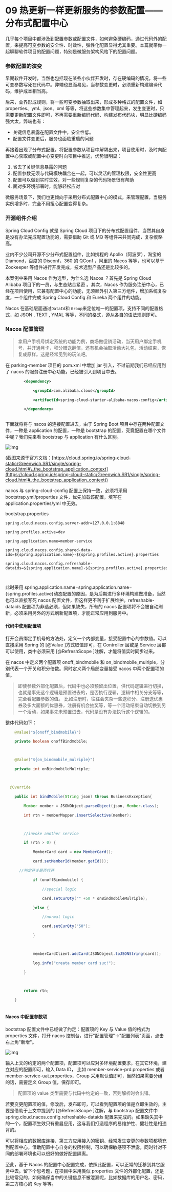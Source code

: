 # 09 热更新一样更新服务的参数配置——分布式配置中心

几乎每个项目中都涉及到配置参数或配置文件，如何避免硬编码，通过代码外的配置，来提高可变参数的安全性、时效性，弹性化配置显得尤其重要。本篇就带你一起聊聊软件项目的配置问题，特别是微服务架构风格下的配置问题。

### 参数配置的演变

早期软件开发时，当然也包括现在某些小伙伴开发时，存在硬编码的情况，将一些可变参数写死在代码中。弊端也显而易见，当参数变更时，必须重新构建编译代码，维护成本相当高。

后来，业界形成规则，将一些可变参数抽取出来，形成多种格式的配置文件，如 properties、yml、json、xml 等等，将这些参数集中管理起来，发生变更时，只需要更新配置文件即可，不再需要重新编码代码、构建发布代码块，明显比硬编码强大太。弊端也有：

- 关键信息暴露在配置文件中，安全性低。
- 配置文件变更后，服务也面临重启的问题

再接着出现了分布式配置，将配置参数从项目中解耦出来，项目使用时，及时向配置中心获取或配置中心变更时向项目中推送，优势很明显：

1. 省去了关键信息暴露的问题
1. 配置参数无须与代码模块耦合在一起，可以灵活的管理权限，安全性更高
1. 配置可以做到实时生效，对一些规则复杂的代码场景很有帮助
1. 面对多环境部署时，能够轻松应对

微服务场景下，我们也更倾向于采用分布式配置中心的模式，来管理配置，当服务实例增多时，完全不用担心配置变得复杂。

### 开源组件介绍

Spring Cloud Config 就是 Spring Cloud 项目下的分布式配置组件，当然其自身是没有办法完成配置功能的，需要借助 Git 或 MQ 等组件来共同完成，复杂度略高。

业内不少公司开源不少分布式配置组件，比如携程的 Apollo（阿波罗），淘宝的 Diamond，百度的 Disconf，360 的 QConf ，阿里的 Nacos 等等，也可以基于 Zookeeper 等组件进行开发完成，技术选型产品还是比较多的。

本案例中采用 Nacos 作为选型，为什么选 Nacos ？首先是 Spring Cloud Alibaba 项目下的一员，与生态贴合紧密 。其次，Nacos 作为服务注册中心，已经在项目使用，它兼有配置中心的功能，无须额外引入第三方组件，增加系统复杂度，一个组件完成 Spring Cloud Config 和 Eureka 两个组件的功能。

Nacos 在基础层面通过`DataId`和 `Group`来定位唯一的配置项，支持不同的配置格式，如 JSON , TEXT , YMAL 等等，不同的格式，遵从各自的语法规则即可。

### Nacos 配置管理

> 拿用户手机号绑定系统的功能为例，商场做促销活动，当天用户绑定手机号，并开通月卡，积分赠送翻倍，还有机会抽取活动大礼包，活动结束，恢复成原样。这是经常见到的玩法吧。

在 parking-member 项目的 pom.xml 中增加 jar 引入，不过前期我们已经应用到了 nacos 的服务注册中心功能，已经被引入到项目中去。

```xml
        <dependency>

            <groupId>com.alibaba.cloud</groupId>

            <artifactId>spring-cloud-starter-alibaba-nacos-config</artifactId>

        </dependency>



```

下面就将将与 nacos 的连接配置进去，由于 Spring Boot 项目中存在两种配置文件，一种是 application 的配置，一种是 bootstrap 的配置，究竟配置在哪个文件中呢？我们先来看 bootstrap 与 application 有什么区别。

![img](assets/2020-05-05-021555.jpg)

(截图来源于官方文档：[https://cloud.spring.io/spring-cloud-static/Greenwich.SR1/single/spring-cloud.html#\_the_bootstrap_application_context](https://cloud.spring.io/spring-cloud-static/Greenwich.SR1/single/spring-cloud.html#_the_bootstrap_application_context))

nacos 与 spring-cloud-config 配置上保持一致，必须将采用 bootstrap.yml/properties 文件，优先加载该配置，填写在 application.properties/yml 中无效。

bootstrap.properties

```properties
spring.cloud.nacos.config.server-addr=127.0.0.1:8848

spring.profiles.active=dev

spring.application.name=member-service

spring.cloud.nacos.config.shared-data-ids=${spring.application.name}-${spring.profiles.active}.properties

spring.cloud.nacos.config.refreshable-dataids=${spring.application.name}-${spring.profiles.active}.properties



```

此时采用 spring.application.name−spring.application.name−{spring.profiles.active}动态配置的原因，是为后期进行多环境构建做准备，当然也可以直接写死 nacos 配置文件，但这样更不利于扩展维护。refreshable-dataids 配置项为非选必须，但如果缺失，所有的 nacos 配置项将不会被自动刷新，必须采用另外的方式刷新配置项，才能正常应用到服务中。

#### 代码中使用配置项

打开会员绑定手机号的方法处，定义一个内部变量，接受配置中心的参数值。可以直接采用 Spring 的 \[@Value \]方式取值即可，在 Controller 层或是 Service 层都可以使用，类中必须采用 \[@RefreshScope \]注解，才能将值实时同步过来。

在 nacos 中定义两个配置项 onoff_bindmobile 和 on_bindmobile_mulriple，分别代表一个开关和积分倍数。同时定义两个局部变量接受 nacos 中两个配置项的值。

> 即使参数外部化配置后，代码中也必须预留出位置，供代码逻辑进行切换，也就是事先这个逻辑是预置进去的，是否执行逻辑，逻辑中相关分支等等，完全看配置参数的值。 比如注册时，往往会夹杂一些送积分、注册送优惠券及多大面额的优惠券，注册有机会抽奖等，等一个活动结束自动切换到另一个活动，如果事先未预置进去，代码是没有办法执行这个逻辑的。

整体代码如下：

```java
    @Value("${onoff_bindmobile}")

    private boolean onoffBindmobile;



    @Value("${on_bindmobile_mulriple}")

    private int onBindmobileMulriple;



  @Override

    public int bindMobile(String json) throws BusinessException{

        Member member = JSONObject.parseObject(json, Member.class);

        int rtn = memberMapper.insertSelective(member);



        //invoke another service

        if (rtn > 0) {

            MemberCard card = new MemberCard();

            card.setMemberId(member.getId());

      //判定开关是否打开

            if (onoffBindmobile) {

                //special logic

                card.setCurQty("" +50 * onBindmobileMulriple);

            }else {

                //normal logic

                card.setCurQty("50");

            }



            memberCardClient.addCard(JSONObject.toJSONString(card));

            log.info("creata member card suc!");

        }



        return rtn;

    }



```

#### Nacos 中配置参数项

bootstrap 配置文件中已经做了约定：配置项的 Key 与 Value 值的格式为 properties 文件，打开 nacos 控制台，进行"配置管理"->"配置列表"页面，点击右上角"新增"。

![img](assets/2020-05-05-021557.jpg)

输入上文的约定的两个配置项，配置项可以应对多环境配置要求，在其它环境，建立对应的配置即可，输入 Data ID， 比如 member-service-prd.properties 或者 member-service-uat.properties，Group 采用默认值即可，当然如果需要分组的话，需要定义 Group 值，保存即可。

> 配置项的 value 类型需要与代码中约定的一致，否则解析时会出错。

若要变更配置项的值，修改后，发布即可，可以看到配置项的值是立即生效的。主要是借助于上文中提到的 \[@RefreshScope \]注解，与 bootstrap 配置文件中 spring.cloud.nacos.config.refreshable-dataids 配置来完成的。如果缺失其中的一个，配置项生效只有重启应用，这与我们打造程序的易维护性、健壮性是相违背的。

可以将相应的数据库连接、第三方应用接入的密钥、经常发生变更的参数项都填充到配置中心，借助配置中心自身的权限控制，可以确保敏感项不泄露，同时针对不同的部署环境也可以很好的做好配置隔离。

至此，基于 Nacos 的配置中心配置完成，依照此配置，可以正常的迁移到其它服务中去。留下个思考题，在项目中采用类似 properties 文件的外部化配置，还是比较常见的，如何确保当中的关键信息不被泄漏呢，比如数据库的用户名、密码，第三方核心的 Key 等等。
